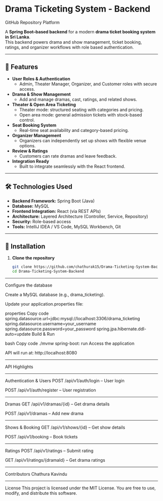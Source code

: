 # Drama Ticketing System - Backend
GitHub Repository Platform  

A **Spring Boot–based backend** for a modern **drama ticket booking system in Sri Lanka**.  
This backend powers drama and show management, ticket booking, ratings, and organizer workflows with role based authentication.  

---

## 📱 Features
- **User Roles & Authentication**
  - Admin, Theater Manager, Organizer, and Customer roles with secure access.
- **Drama & Show Management**
  - Add and manage dramas, cast, ratings, and related shows.
- **Theater & Open Area Ticketing**
  - Theater mode: structured seating with categories and pricing.
  - Open area mode: general admission tickets with stock-based control.
- **Seat Booking System**
  - Real-time seat availability and category-based pricing.
- **Organizer Management**
  - Organizers can independently set up shows with flexible venue options.
- **Review & Ratings**
  - Customers can rate dramas and leave feedback.
- **Integration Ready**
  - Built to integrate seamlessly with the React frontend.

---

## 🛠 Technologies Used
- **Backend Framework:** Spring Boot (Java)  
- **Database:** MySQL  
- **Frontend Integration:** React (via REST APIs)  
- **Architecture:** Layered Architecture (Controller, Service, Repository)  
- **Security:** Role-based access  
- **Tools:** IntelliJ IDEA / VS Code, MySQL Workbench, Git  

---

## 🚀 Installation

1. **Clone the repository**
   ```bash
   git clone https://github.com/chathurak15/Drama-Ticketing-System-Backend.git
   cd Drama-Ticketing-System-Backend

---
Configure the database

Create a MySQL database (e.g., drama_ticketing).

Update your application.properties file:

properties
Copy code
spring.datasource.url=jdbc:mysql://localhost:3306/drama_ticketing
spring.datasource.username=your_username
spring.datasource.password=your_password
spring.jpa.hibernate.ddl-auto=update
Build & Run

bash
Copy code
./mvnw spring-boot: run
Access the application

API will run at: http://localhost:8080

---
API Highlights

---
Authentication & Users
POST /api/v1/auth/login – User login

POST /api/v1/auth/register – User registration

---
Dramas
GET /api/v1/dramas/{id} – Get drama details

POST /api/v1/dramas – Add new drama

---
Shows & Booking
GET /api/v1/shows/{id} – Get show details

POST /api/v1/booking – Book tickets

---
Ratings
POST /api/v1/ratings – Submit rating

GET /api/v1/ratings/{dramaId} – Get drama ratings

---
Contributors
Chathura Kavindu

---
License
This project is licensed under the MIT License.
You are free to use, modify, and distribute this software.
